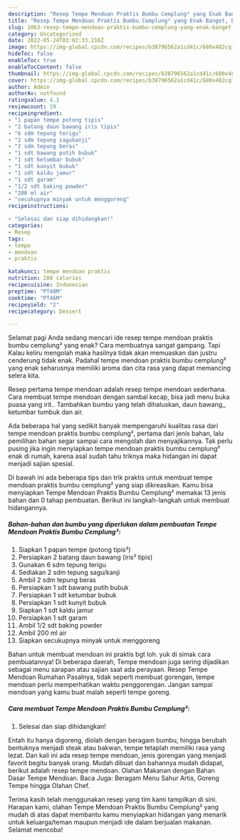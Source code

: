 ```yaml
---
description: "Resep Tempe Mendoan Praktis Bumbu Cemplung² yang Enak Banget, Buat Buka Puasa}"
title: "Resep Tempe Mendoan Praktis Bumbu Cemplung² yang Enak Banget, Buat Buka Puasa}"
slug: 1063-resep-tempe-mendoan-praktis-bumbu-cemplung-yang-enak-banget-buat-buka-puasa
category: Uncategorized
date: 2022-05-24T03:02:33.216Z
image: https://img-global.cpcdn.com/recipes/b38796562a1cd41c/680x482cq70/tempe-mendoan-praktis-bumbu-cemplung-foto-resep-utama.jpg
hideToc: false
enableToc: true
enableTocContent: false
thumbnail: https://img-global.cpcdn.com/recipes/b38796562a1cd41c/680x482cq70/tempe-mendoan-praktis-bumbu-cemplung-foto-resep-utama.jpg
cover: https://img-global.cpcdn.com/recipes/b38796562a1cd41c/680x482cq70/tempe-mendoan-praktis-bumbu-cemplung-foto-resep-utama.jpg
author: Admin
authorAv: notfound
ratingvalue: 4.1
reviewcount: 19
recipeingredient:
- "1 papan tempe potong tipis"
- "2 batang daun bawang iris tipis"
- "6 sdm tepung terigu"
- "2 sdm tepung sagukanji"
- "2 sdm tepung beras"
- "1 sdt bawang putih bubuk"
- "1 sdt ketumbar bubuk"
- "1 sdt kunyit bubuk"
- "1 sdt kaldu jamur"
- "1 sdt garam"
- "1/2 sdt baking powder"
- "200 ml air"
- "secukupnya minyak untuk menggoreng"
recipeinstructions:

- "Selesai dan siap dihidangkan!"
categories:
- Resep
tags:
- tempe
- mendoan
- praktis

katakunci: tempe mendoan praktis 
nutrition: 209 calories
recipecuisine: Indonesian
preptime: "PT40M"
cooktime: "PT46M"
recipeyield: "2"
recipecategory: Dessert

---
```



Selamat pagi Anda sedang mencari ide resep tempe mendoan praktis bumbu cemplung² yang enak? Cara membuatnya sangat gampang. Tapi Kalau keliru mengolah maka hasilnya tidak akan memuaskan dan justru cenderung tidak enak. Padahal tempe mendoan praktis bumbu cemplung² yang enak seharusnya memiliki aroma dan cita rasa yang dapat memancing selera kita.


Resep pertama tempe mendoan adalah resep tempe mendoan sederhana. Cara membuat tempe mendoan dengan sambal kecap, bisa jadi menu buka puasa yang irit.. Tambahkan bumbu yang telah dihaluskan, daun bawang,, ketumbar tumbuk dan air.

Ada beberapa hal yang sedikit banyak mempengaruhi kualitas rasa dari tempe mendoan praktis bumbu cemplung², pertama dari jenis bahan, lalu pemilihan bahan segar sampai cara mengolah dan menyajikannya. Tak perlu pusing jika ingin menyiapkan tempe mendoan praktis bumbu cemplung² enak di rumah, karena asal sudah tahu triknya maka hidangan ini dapat menjadi sajian spesial.


Di bawah ini ada beberapa tips dan trik praktis untuk membuat tempe mendoan praktis bumbu cemplung² yang siap dikreasikan. Kamu bisa menyiapkan Tempe Mendoan Praktis Bumbu Cemplung² memakai 13 jenis bahan dan 0 tahap pembuatan. Berikut ini langkah-langkah untuk membuat hidangannya.

<!--inarticleads1-->

##### Bahan-bahan dan bumbu yang diperlukan dalam pembuatan Tempe Mendoan Praktis Bumbu Cemplung²:

1. Siapkan 1 papan tempe (potong tipis²)
1. Persiapkan 2 batang daun bawang (iris² tipis)
1. Gunakan 6 sdm tepung terigu
1. Sediakan 2 sdm tepung sagu/kanji
1. Ambil 2 sdm tepung beras
1. Persiapkan 1 sdt bawang putih bubuk
1. Persiapkan 1 sdt ketumbar bubuk
1. Persiapkan 1 sdt kunyit bubuk
1. Siapkan 1 sdt kaldu jamur
1. Persiapkan 1 sdt garam
1. Ambil 1/2 sdt baking powder
1. Ambil 200 ml air
1. Siapkan secukupnya minyak untuk menggoreng


Bahan untuk membuat mendoan ini praktis bgt loh. yuk di simak cara pembuatannya! Di beberapa daerah, Tempe mendoan juga sering dijadikan sebagai menu sarapan atau sajian saat ada perayaan. Resep Tempe Mendoan Rumahan Pasalnya, tidak seperti membuat gorengan, tempe mendoan perlu memperhatikan waktu penggorengan. Jangan sampai mendoan yang kamu buat malah seperti tempe goreng. 

<!--inarticleads2-->

##### Cara membuat Tempe Mendoan Praktis Bumbu Cemplung²:


1. Selesai dan siap dihidangkan!

Entah itu hanya digoreng, diolah dengan beragam bumbu, hingga berubah bentuknya menjadi steak atau bakwan, tempe tetaplah memiliki rasa yang lezat. Dan kali ini ada resep tempe mendoan, jenis gorengan yang menjadi favorit begitu banyak orang. Mudah dibuat dan bahannya mudah didapat, berikut adalah resep tempe mendoan. Olahan Makanan dengan Bahan Dasar Tempe Mendoan. Baca Juga: Beragam Menu Sahur Artis, Goreng Tempe hingga Olahan Chef. 

Terima kasih telah menggunakan resep yang tim kami tampilkan di sini. Harapan kami, olahan Tempe Mendoan Praktis Bumbu Cemplung² yang mudah di atas dapat membantu kamu menyiapkan hidangan yang menarik untuk keluarga/teman maupun menjadi ide dalam berjualan makanan. Selamat mencoba!
